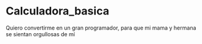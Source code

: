 # Calculadora_basica

Quiero convertirme en un gran programador, para que mi mama y hermana se sientan orgullosas de mí
